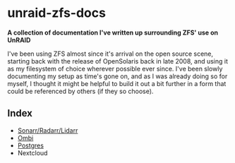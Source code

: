# unraid-zfs-docs
**A collection of documentation I've written up surrounding ZFS' use on UnRAID**

I've been using ZFS almost since it's arrival on the open source scene, starting back with the release of OpenSolaris back in late 2008, and using it as my filesystem of choice wherever possible ever since. I've been slowly documenting my setup as time's gone on, and as I was already doing so for myself, I thought it might be helpful to build it out a bit further in a form that could be referenced by others (if they so choose).

## Index

* [Sonarr/Radarr/Lidarr](https://github.com/teambvd/unraid-zfs-docs/blob/main/containers/sonarrRadarrLidarr.md)
* [Ombi](https://github.com/teambvd/unraid-zfs-docs/blob/main/containers/ombi.md)
* [Postgres](https://github.com/teambvd/unraid-zfs-docs/blob/main/containers/postgres.md)
* Nextcloud
